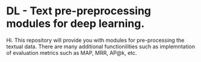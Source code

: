# DL - Text pre-preprocessing modules for deep learning.
Hi. This repository will provide you with modules for pre-processing the textual data. There are many additional functionilities such as implemntation of evaluation metrics such as MAP, MRR, AP@k, etc.

